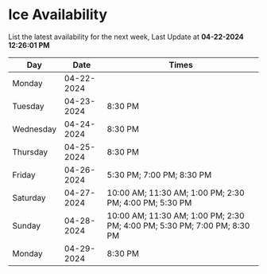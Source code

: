# Ice Availability

List the latest availability for the next week, Last Update at **04-22-2024 12:26:01 PM**

| Day         | Date        | Times       |
| ----------- | ----------- | ----------- |
|Monday|04-22-2024||
|Tuesday|04-23-2024|8:30 PM|
|Wednesday|04-24-2024|8:30 PM|
|Thursday|04-25-2024|8:30 PM|
|Friday|04-26-2024|5:30 PM; 7:00 PM; 8:30 PM|
|Saturday|04-27-2024|10:00 AM; 11:30 AM; 1:00 PM; 2:30 PM; 4:00 PM; 5:30 PM|
|Sunday|04-28-2024|10:00 AM; 11:30 AM; 1:00 PM; 2:30 PM; 4:00 PM; 5:30 PM; 7:00 PM; 8:30 PM|
|Monday|04-29-2024|8:30 PM|
